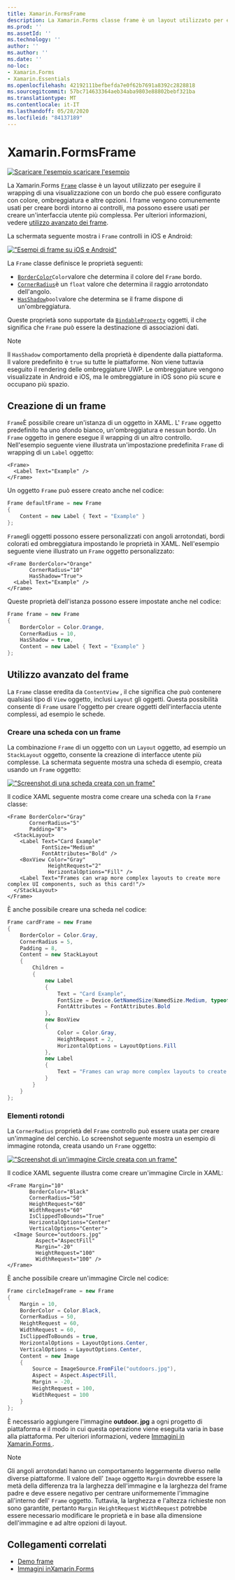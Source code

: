 ```yaml
---
title: Xamarin.FormsFrame
description: La Xamarin.Forms classe frame è un layout utilizzato per eseguire il wrapping di una visualizzazione o di un layout con un bordo che può essere configurato con colore, ombreggiatura e altre opzioni.
ms.prod: ''
ms.assetId: ''
ms.technology: ''
author: ''
ms.author: ''
ms.date: ''
no-loc:
- Xamarin.Forms
- Xamarin.Essentials
ms.openlocfilehash: 42192111befbefda7e0f62b7691a8392c2828818
ms.sourcegitcommit: 57bc714633364aeb34aba9803e88802bebf321ba
ms.translationtype: MT
ms.contentlocale: it-IT
ms.lasthandoff: 05/28/2020
ms.locfileid: "84137189"
---
```

# <a name="xamarinforms-frame"></a>Xamarin.FormsFrame

[![Scaricare ](~/media/shared/download.png) l'esempio scaricare l'esempio](https://docs.microsoft.com/samples/xamarin/xamarin-forms-samples/userinterface-frame/)

La Xamarin.Forms [`Frame`](xref:Xamarin.Forms.Frame) classe è un layout utilizzato per eseguire il wrapping di una visualizzazione con un bordo che può essere configurato con colore, ombreggiatura e altre opzioni. I frame vengono comunemente usati per creare bordi intorno ai controlli, ma possono essere usati per creare un'interfaccia utente più complessa. Per ulteriori informazioni, vedere [utilizzo avanzato dei frame](#advanced-frame-usage).

La schermata seguente mostra i `Frame` controlli in iOS e Android:

[!["Esempi di frame su iOS e Android"](frame-images/frame-cropped.png)](frame-images/frame-full.png#lightbox "Esempi di frame in iOS e Android")

La `Frame` classe definisce le proprietà seguenti:

* [`BorderColor`](xref:Xamarin.Forms.Frame.BorderColor)`Color`valore che determina il colore del `Frame` bordo.
* [`CornerRadius`](xref:Xamarin.Forms.Frame.CornerRadius)è un `float` valore che determina il raggio arrotondato dell'angolo.
* [`HasShadow`](xref:Xamarin.Forms.Frame.HasShadow)`bool`valore che determina se il frame dispone di un'ombreggiatura.

Queste proprietà sono supportate da [`BindableProperty`](xref:Xamarin.Forms.BindableProperty) oggetti, il che significa che `Frame` può essere la destinazione di associazioni dati.

> [!NOTE]
> Il `HasShadow` comportamento della proprietà è dipendente dalla piattaforma. Il valore predefinito è `true` su tutte le piattaforme. Non viene tuttavia eseguito il rendering delle ombreggiature UWP. Le ombreggiature vengono visualizzate in Android e iOS, ma le ombreggiature in iOS sono più scure e occupano più spazio.

## <a name="create-a-frame"></a>Creazione di un frame

`Frame`È possibile creare un'istanza di un oggetto in XAML. L' `Frame` oggetto predefinito ha uno sfondo bianco, un'ombreggiatura e nessun bordo. Un `Frame` oggetto in genere esegue il wrapping di un altro controllo. Nell'esempio seguente viene illustrata un'impostazione predefinita `Frame` di wrapping di un `Label` oggetto:

```xaml
<Frame>
  <Label Text="Example" />
</Frame>
```

Un oggetto `Frame` può essere creato anche nel codice:

```csharp
Frame defaultFrame = new Frame
{
    Content = new Label { Text = "Example" }
};
```

`Frame`gli oggetti possono essere personalizzati con angoli arrotondati, bordi colorati ed ombreggiatura impostando le proprietà in XAML. Nell'esempio seguente viene illustrato un `Frame` oggetto personalizzato:

```xaml
<Frame BorderColor="Orange"
       CornerRadius="10"
       HasShadow="True">
  <Label Text="Example" />
</Frame>
```

Queste proprietà dell'istanza possono essere impostate anche nel codice:

```csharp
Frame frame = new Frame
{
    BorderColor = Color.Orange,
    CornerRadius = 10,
    HasShadow = true,
    Content = new Label { Text = "Example" }
};
```

## <a name="advanced-frame-usage"></a>Utilizzo avanzato del frame

La `Frame` classe eredita da `ContentView` , il che significa che può contenere qualsiasi tipo di `View` oggetto, inclusi `Layout` gli oggetti. Questa possibilità consente di `Frame` usare l'oggetto per creare oggetti dell'interfaccia utente complessi, ad esempio le schede.

### <a name="create-a-card-with-a-frame"></a>Creare una scheda con un frame

La combinazione `Frame` di un oggetto con un `Layout` oggetto, ad esempio un `StackLayout` oggetto, consente la creazione di interfacce utente più complesse. La schermata seguente mostra una scheda di esempio, creata usando un `Frame` oggetto:

[!["Screenshot di una scheda creata con un frame"](frame-images/frame-card-cropped.png)](frame-images/frame-full.png#lightbox "Screenshot di una scheda creata con un frame")

Il codice XAML seguente mostra come creare una scheda con la `Frame` classe:

```xaml
<Frame BorderColor="Gray"
       CornerRadius="5"
       Padding="8">
  <StackLayout>
    <Label Text="Card Example"
           FontSize="Medium"
           FontAttributes="Bold" />
    <BoxView Color="Gray"
             HeightRequest="2"
             HorizontalOptions="Fill" />
    <Label Text="Frames can wrap more complex layouts to create more complex UI components, such as this card!"/>
  </StackLayout>
</Frame>
```

È anche possibile creare una scheda nel codice:

```csharp
Frame cardFrame = new Frame
{
    BorderColor = Color.Gray,
    CornerRadius = 5,
    Padding = 8,
    Content = new StackLayout
    {
        Children =
        {
            new Label
            {
                Text = "Card Example",
                FontSize = Device.GetNamedSize(NamedSize.Medium, typeof(Label)),
                FontAttributes = FontAttributes.Bold
            },
            new BoxView
            {
                Color = Color.Gray,
                HeightRequest = 2,
                HorizontalOptions = LayoutOptions.Fill
            },
            new Label
            {
                Text = "Frames can wrap more complex layouts to create more complex UI components, such as this card!"
            }
        }
    }
};
```

### <a name="round-elements"></a>Elementi rotondi

La `CornerRadius` proprietà del `Frame` controllo può essere usata per creare un'immagine del cerchio. Lo screenshot seguente mostra un esempio di immagine rotonda, creata usando un `Frame` oggetto:

[!["Screenshot di un'immagine Circle creata con un frame"](frame-images/circle-image-cropped.png)](frame-images/frame-full.png#lightbox "Screenshot di un'immagine del cerchio creata con un frame")

Il codice XAML seguente illustra come creare un'immagine Circle in XAML:

```xaml
<Frame Margin="10"
       BorderColor="Black"
       CornerRadius="50"
       HeightRequest="60"
       WidthRequest="60"
       IsClippedToBounds="True"
       HorizontalOptions="Center"
       VerticalOptions="Center">
  <Image Source="outdoors.jpg"
         Aspect="AspectFill"
         Margin="-20"
         HeightRequest="100"
         WidthRequest="100" />
</Frame>
```

È anche possibile creare un'immagine Circle nel codice:

```csharp
Frame circleImageFrame = new Frame
{
    Margin = 10,
    BorderColor = Color.Black,
    CornerRadius = 50,
    HeightRequest = 60,
    WidthRequest = 60,
    IsClippedToBounds = true,
    HorizontalOptions = LayoutOptions.Center,
    VerticalOptions = LayoutOptions.Center,
    Content = new Image
    {
        Source = ImageSource.FromFile("outdoors.jpg"),
        Aspect = Aspect.AspectFill,
        Margin = -20,
        HeightRequest = 100,
        WidthRequest = 100
    }
};
```

È necessario aggiungere l'immagine **outdoor. jpg** a ogni progetto di piattaforma e il modo in cui questa operazione viene eseguita varia in base alla piattaforma. Per ulteriori informazioni, vedere [Immagini in Xamarin.Forms ](~/xamarin-forms/user-interface/images.md).

> [!NOTE]
> Gli angoli arrotondati hanno un comportamento leggermente diverso nelle diverse piattaforme. Il valore dell' `Image` oggetto `Margin` dovrebbe essere la metà della differenza tra la larghezza dell'immagine e la larghezza del frame padre e deve essere negativo per centrare uniformemente l'immagine all'interno dell' `Frame` oggetto. Tuttavia, la larghezza e l'altezza richieste non sono garantite, pertanto `Margin` `HeightRequest` `WidthRequest` potrebbe essere necessario modificare le proprietà e in base alla dimensione dell'immagine e ad altre opzioni di layout.

## <a name="related-links"></a>Collegamenti correlati

* [Demo frame](https://docs.microsoft.com/samples/xamarin/xamarin-forms-samples/userinterface-frame/)
* [Immagini inXamarin.Forms](~/xamarin-forms/user-interface/images.md)
